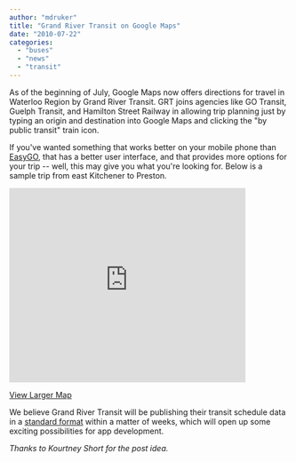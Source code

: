 ```yaml
---
author: "mdruker"
title: "Grand River Transit on Google Maps"
date: "2010-07-22"
categories: 
  - "buses"
  - "news"
  - "transit"
---
```


As of the beginning of July, Google Maps now offers directions for travel in Waterloo Region by Grand River Transit. GRT joins agencies like GO Transit, Guelph Transit, and Hamilton Street Railway in allowing trip planning just by typing an origin and destination into Google Maps and clicking the "by public transit" train icon.

If you've wanted something that works better on your mobile phone than [EasyGO](https://192.237.29.245/hastinfoweb/), that has a better user interface, and that provides more options for your trip -- well, this may give you what you're looking for. Below is a sample trip from east Kitchener to Preston.

<iframe width="425" height="350" frameborder="0" scrolling="no" marginheight="0" marginwidth="0" src="https://maps.google.com/maps?f=d&amp;source=s_d&amp;saddr=Ottawa+%26+Iron+Horse+Trail,+Kitchener,+ON&amp;daddr=King+%26+Eagle,+Cambridge,+ON&amp;hl=en&amp;geocode=FZPTlgIdDg40-ylJYp4A3fQriDHslrm-fjkZjw%3BFWQ1lgIdTMA1-ykFS7R49okriDFGmzzL76c5_g&amp;mra=ls&amp;dirflg=r&amp;ttype=dep&amp;date=07%2F21%2F10&amp;time=5:00pm&amp;noexp=0&amp;noal=0&amp;sort=&amp;sll=43.425248,-80.441895&amp;sspn=0.097993,0.220757&amp;ie=UTF8&amp;start=0&amp;ll=43.420261,-80.419922&amp;spn=0.087278,0.145912&amp;z=12&amp;output=embed"></iframe>

  
[View Larger Map](https://maps.google.com/maps?f=d&source=embed&saddr=Ottawa+%26+Iron+Horse+Trail,+Kitchener,+ON&daddr=King+%26+Eagle,+Cambridge,+ON&hl=en&geocode=FZPTlgIdDg40-ylJYp4A3fQriDHslrm-fjkZjw%3BFWQ1lgIdTMA1-ykFS7R49okriDFGmzzL76c5_g&mra=ls&dirflg=r&ttype=dep&date=07%2F21%2F10&time=5:00pm&noexp=0&noal=0&sort=&sll=43.425248,-80.441895&sspn=0.097993,0.220757&ie=UTF8&start=0&ll=43.420261,-80.419922&spn=0.087278,0.145912&z=12)

We believe Grand River Transit will be publishing their transit schedule data in a [standard format](https://code.google.com/transit/spec/transit_feed_specification.html) within a matter of weeks, which will open up some exciting possibilities for app development.

_Thanks to Kourtney Short for the post idea._
